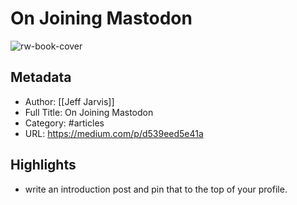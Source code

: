 # On Joining Mastodon

![rw-book-cover](https://readwise-assets.s3.amazonaws.com/static/images/article3.5c705a01b476.png)

## Metadata
- Author: [[Jeff Jarvis]]
- Full Title: On Joining Mastodon
- Category: #articles
- URL: https://medium.com/p/d539eed5e41a

## Highlights
- write an introduction post and pin that to the top of your profile.
